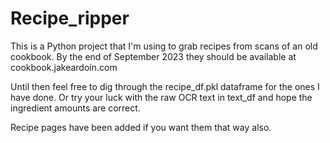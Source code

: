 # Recipe_ripper

This is a Python project that I'm using to grab recipes from scans of an old cookbook.
By the end of September 2023 they should be available at cookbook.jakeardoin.com

Until then feel free to dig through the recipe_df.pkl dataframe for the ones I have done.
Or try your luck with the raw OCR text in text_df and hope the ingredient amounts are correct.

Recipe pages have been added if you want them that way also.
